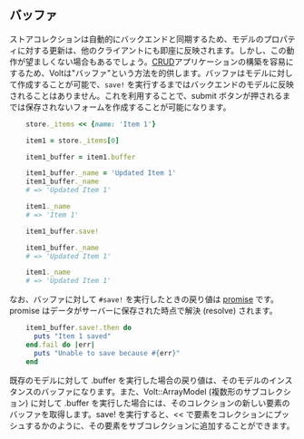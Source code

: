 ## バッファ

ストアコレクションは自動的にバックエンドと同期するため、モデルのプロパティに対する更新は、他のクライアントにも即座に反映されます。しかし、この動作が望ましくない場合もあるでしょう。[CRUD](http://en.wikipedia.org/wiki/Create,_read,_update_and_delete)アプリケーションの構築を容易にするため、Voltは"バッファ"という方法を的供します。バッファはモデルに対して作成することが可能で、```save!``` を実行するまではバックエンドのモデルに反映されることはありません。これを利用することで、submit ボタンが押されるまでは保存されないフォームを作成することが可能になります。

```ruby
    store._items << {name: 'Item 1'}

    item1 = store._items[0]

    item1_buffer = item1.buffer

    item1_buffer._name = 'Updated Item 1'
    item1_buffer._name
    # => 'Updated Item 1'

    item1._name
    # => 'Item 1'

    item1_buffer.save!

    item1_buffer._name
    # => 'Updated Item 1'

    item1._name
    # => 'Updated Item 1'
```

なお、バッファに対して ```#save!``` を実行したときの戻り値は [promise](http://opalrb.org/blog/2014/05/07/promises-in-opal/) です。promise はデータがサーバーに保存された時点で解決 (resolve) されます。

```ruby
    item1_buffer.save!.then do
      puts "Item 1 saved"
    end.fail do |err|
      puts "Unable to save because #{err}"
    end
```

既存のモデルに対して .buffer を実行した場合の戻り値は、そのモデルのインスタンスのバッファになります。また、Volt::ArrayModel (複数形のサブコレクション) に対して .buffer を実行した場合には、そのコレクションの新しい要素のバッファを取得します。save! を実行すると、<< で要素をコレクションにプッシュするかのように、その要素をサブコレクションに追加することができます。
